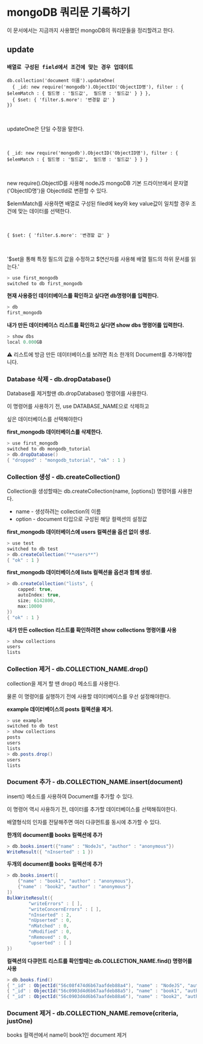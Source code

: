 # mongoDB 쿼리문 기록하기

이 문서에서는 지금까지 사용했던 mongoDB의 쿼리문들을 정리할려고 한다.

## update

### `배열로 구성된 field에서 조건에 맞는 경우 업데이트`

```
db.collection('document 이름').updateOne(
  { _id: new require('mongodb').ObjectID('ObjectID명'), filter : { $elemMatch : { 필드명 : '필드값',  필드명 : '필드값' } } },
  { $set: { 'filter.$.more': '변경할 값' }
})
```

<br />

updateOne은 단일 수정을 말한다.

<br />

```
{ _id: new require('mongodb').ObjectID('ObjectID명'), filter : { $elemMatch : { 필드명 : '필드값',  필드명 : '필드값' } } }
```
<br />

new require().ObjectID를 사용해 nodeJS mongoDB 기본 드라이브에서 문자열('ObjectID명')을 ObjectId로 변환할 수 있다.

$elemMatch를 사용하면 배열로 구성된 filed에 key와 key value값이 일치할 경우 조건에 맞는 데이터를 선택한다.

<br/>

```
{ $set: { 'filter.$.more': '변경할 값' }
```

<br />

'$set을 통해 특정 필드의 값을 수정하고 $연산자를 사용해 배열 필드의 하위 문서를 읽는다.'


```csharp
> use first_mongodb
switched to db first_mongodb
```

**현재 사용중인 데이터베이스를 확인하고 싶다면 db명령어를 입력한다.**

```csharp
> db
first_mongodb
```

**내가 만든 데이터베이스 리스트를 확인하고 싶다면 show dbs 명령어를 입력한다.**

```csharp
> show dbs
local 0.000GB
```

<aside>
⚠️ 리스트에 방금 만든 데이터베이스를 보려면 최소 한개의 Document를 추가해야합니다.

</aside>

### Database 삭제 - db.dropDatabase()

Database를 제거할땐 db.dropDatabase() 명령어를 사용한다.

이 명령어를 사용하기 전, use DATABASE_NAME으로 삭제하고 

싶은 데이터베이스를 선택해야한다

**first_mongodb 데이터베이스를 삭제한다.**

```csharp
> use first_mongodb
switched to db mongodb_tutorial
> db.dropDatabase()
{ "dropped" : "mongodb_tutorial", "ok" : 1 }
```

### Collection 생성 - db.createCollection()

Collection을 생성할때는 db.createCollection(name, [options]) 명령어를 사용한다.

- name - 생성하려는 collection의 이름
- option - document 타입으로 구성된 해당 컬렉션의 설정값

**first_mongodb 데이터베이스에 users 컬렉션을 옵션 없이 생성.**

```csharp
> use test
switched to db test
> db.createCollection("**users**")
{ "ok" : 1 }
```

**first_mongodb 데이터베이스에 lists 컬렉션을 옵션과 함께 생성.**

```csharp
> db.createCollection("lists", {
	capped: true,
	autoIndex: true,
	size; 6142800,
	max:10000
})
{ "ok" : 1 }
```

**내가 만든 collection 리스트를 확인하려면 show collections 명령어를 사용**

```csharp
> show collections
users
lists
```

### Collection 제거 - db.COLLECTION_NAME.drop()

collection을 제거 할 땐 drop() 메소드를 사용한다.

물론 이 명령어를 실행하기 전에 사용할 데이터베이스를 우선 설정해야한다.

**example 데이터베이스의 posts 컬렉션을 제거.**

```csharp
> use example
switched to db test
> show collections
posts
users
lists
> db.posts.drop()
users
lists
```

### Document 추가 - db.COLLECTION_NAME.insert(document)

insert() 메소드를 사용하여 Document를 추가할 수 있다.

이 명령어 역시 사용하기 전, 데이터를 추가할 데이터베이스를 선택해줘야한다.

배열형식의 인자를 전달해주면 여러 다큐먼트를 동시에 추가할 수 있다.

**한개의 document를 books 컬렉션에 추가**

```csharp
> db.books.insert({"name" : "NodeJs", "author" : "anonymous"})
WriteResult({ "nInserted" : 1 })
```

**두개의 document를 books 컬렉션에 추가**

```csharp
> db.books.insert([
	{"name" : "book1", "author" : "anonymous"},
	{"name" : "book2", "author" : "anonymous"}
])
BulkWriteResult({
        "writeErrors" : [ ],
        "writeConcernErrors" : [ ],
        "nInserted" : 2,
        "nUpserted" : 0,
        "nMatched" : 0,
        "nModified" : 0,
        "nRemoved" : 0,
        "upserted" : [ ]
})
```

**컬렉션의 다큐먼트 리스트를 확인할때는 db.COLLECTION_NAME.find() 명령어를 사용**

```csharp
> db.books.find()
{ "_id" : ObjectId("56c08f474d6b67aafdeb88a4"), "name" : "NodeJS", "author" : "anonymous" }
{ "_id" : ObjectId("56c0903d4d6b67aafdeb88a5"), "name" : "book1", "author" : "anonymous" }
{ "_id" : ObjectId("56c0903d4d6b67aafdeb88a6"), "name" : "book2", "author" : "anonymous" }
```

### **Document 제거 - db.COLLECTION_NAME.remove(criteria, justOne)**

books 컬렉션에서 name이 book1인 document 제거
